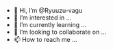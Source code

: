 - 👋 Hi, I’m @Ryuuzu-vagu
- 👀 I’m interested in ...
- 🌱 I’m currently learning ...
- 💞️ I’m looking to collaborate on ...
- 📫 How to reach me ...

<!---
Ryuuzu-vagu/Ryuuzu-vagu is a ✨ special ✨ repository because its `README.md` (this file) appears on your GitHub profile.
You can click the Preview link to take a look at your changes.
--->
